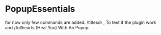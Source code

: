 # PopupEssentials
for now only few commands are added. /titlesdr , To test if the plugin work and /fullhearts (Heal You) With An Popup.
